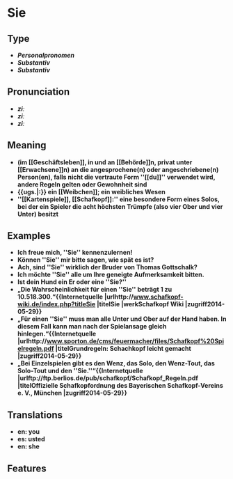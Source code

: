 # Sie 
## Type 
- _**Personalpronomen**_ 
- _**Substantiv**_ 
- _**Substantiv**_ 
## Pronunciation 
- _**ziː**_ 
- _**ziː**_ 
- _**ziː**_ 
## Meaning 
- **(im [[Geschäftsleben]], in und an [[Behörde]]n, privat unter [[Erwachsene]]n) an die angesprochene(n) oder angeschriebene(n) Person(en), falls nicht die vertraute Form ''[[du]]'' verwendet wird, andere Regeln gelten oder Gewohnheit sind** 
- **{{ugs.|:}} ein [[Weibchen]]; ein weibliches Wesen** 
- **''[[Kartenspiele]], [[Schafkopf]]:'' eine besondere Form eines Solos, bei der ein Spieler die acht höchsten Trümpfe (also vier Ober und vier Unter) besitzt** 
## Examples 
- **Ich freue mich, ''Sie'' kennenzulernen!** 
- **Können ''Sie'' mir bitte sagen, wie spät es ist?** 
- **Ach, sind ''Sie'' wirklich der Bruder von Thomas Gottschalk?** 
- **Ich möchte ''Sie'' alle um Ihre geneigte Aufmerksamkeit bitten.** 
- **Ist dein Hund ein Er oder eine ''Sie?''** 
- **„Die Wahrscheinlichkeit für einen ''Sie'' beträgt 1 zu 10.518.300.“<ref>{{Internetquelle |urlhttp://www.schafkopf-wiki.de/index.php?titleSie |titelSie |werkSchafkopf Wiki |zugriff2014-05-29}}</ref>** 
- **„Für einen ''Sie'' muss man alle Unter und Ober auf der Hand haben. In diesem Fall kann man nach der Spielansage gleich hinlegen.“<ref>{{Internetquelle |urlhttp://www.sporton.de/cms/feuermacher/files/Schafkopf%20Spielregeln.pdf |titelGrundregeln: Schachkopf leicht gemacht |zugriff2014-05-29}}</ref>** 
- **„Bei Einzelspielen gibt es den Wenz, das Solo, den Wenz-Tout, das Solo-Tout und den ''Sie.''“<ref>{{Internetquelle |urlftp://ftp.berlios.de/pub/schafkopf/Schafkopf_Regeln.pdf |titelOffizielle Schafkopfordnung des Bayerischen Schafkopf-Vereins e. V., München |zugriff2014-05-29}}</ref>** 
## Translations 
- **en: you** 
- **es: usted** 
- **en: she** 
## Features 
